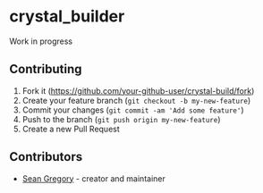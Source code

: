 # crystal_builder

Work in progress

## Contributing

1. Fork it (<https://github.com/your-github-user/crystal-build/fork>)
2. Create your feature branch (`git checkout -b my-new-feature`)
3. Commit your changes (`git commit -am 'Add some feature'`)
4. Push to the branch (`git push origin my-new-feature`)
5. Create a new Pull Request

## Contributors

- [Sean Gregory](https://github.com/skinnyjames) - creator and maintainer
